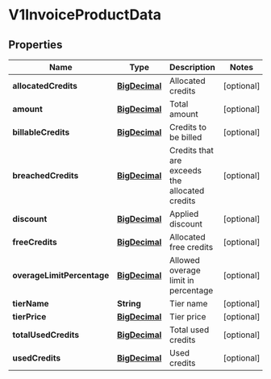 # V1InvoiceProductData

## Properties
Name | Type | Description | Notes
------------ | ------------- | ------------- | -------------
**allocatedCredits** | [**BigDecimal**](BigDecimal.md) | Allocated credits |  [optional]
**amount** | [**BigDecimal**](BigDecimal.md) | Total amount |  [optional]
**billableCredits** | [**BigDecimal**](BigDecimal.md) | Credits to be billed |  [optional]
**breachedCredits** | [**BigDecimal**](BigDecimal.md) | Credits that are exceeds the allocated credits |  [optional]
**discount** | [**BigDecimal**](BigDecimal.md) | Applied discount |  [optional]
**freeCredits** | [**BigDecimal**](BigDecimal.md) | Allocated free credits |  [optional]
**overageLimitPercentage** | [**BigDecimal**](BigDecimal.md) | Allowed overage limit in percentage |  [optional]
**tierName** | **String** | Tier name |  [optional]
**tierPrice** | [**BigDecimal**](BigDecimal.md) | Tier price |  [optional]
**totalUsedCredits** | [**BigDecimal**](BigDecimal.md) | Total used credits |  [optional]
**usedCredits** | [**BigDecimal**](BigDecimal.md) | Used credits |  [optional]
